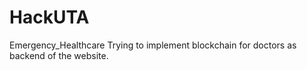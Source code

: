 # HackUTA
Emergency_Healthcare
Trying to implement blockchain for doctors as backend of the website.
